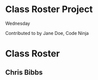 # Class Roster Project

Wednesday

Contributed to by Jane Doe, Code Ninja
<h1>Class Roster</h1>
<h2>Chris Bibbs</h2>
